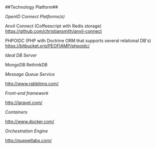 ##Technology Platform##

*OpenID Connect Platforms(s)* 

Anvil Connect (Coffeescript with Redis storage)
https://github.com/christiansmith/anvil-connect

PHPOIDC (PHP with Doctrine ORM that supports several relational DB's)
https://bitbucket.org/PEOFIAMP/phpoidc/

*Ideal DB Server*

MongoDB
RethinkDB


*Message Queue Service*

http://www.rabbitmq.com/

*Front-end framework*

http://laravel.com/

*Containers*

http://www.docker.com/

*Orchestration Engine*

http://puppetlabs.com/
